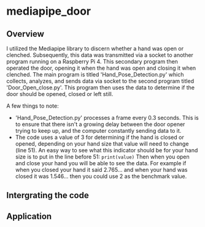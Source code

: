 # mediapipe_door

## Overview
I utilized the Mediapipe library to discern whether a hand was open or clenched. Subsequently, this data was transmitted via a socket to another program running on a Raspberry Pi 4. This secondary program then operated the door, opening it when the hand was open and closing it when clenched. The main program is titled 'Hand_Pose_Detection.py' which collects, analyzes, and sends data via socket to the second program titled 'Door_Open_close.py'. This program then uses the data to determine if the door should be opened, closed or left still. 

A few things to note:
- 'Hand_Pose_Detection.py' processes a frame every 0.3 seconds. This is to ensure that there isn't a growing delay between the door opener trying to keep up, and the computer constantly sending data to it.
- The code uses a value of 3 for determining if the hand is closed or opened, depending on your hand size that value will need to change (line 51). An easy way to see what this indicator should be for your hand size is to put in the line before 51: ```print(value)``` Then when you open and close your hand you will be able to see the data. For example if when you closed your hand it said 2.765... and when your hand was closed it was 1.546... then you could use 2 as the benchmark value.

## Intergrating the code 

## Application

